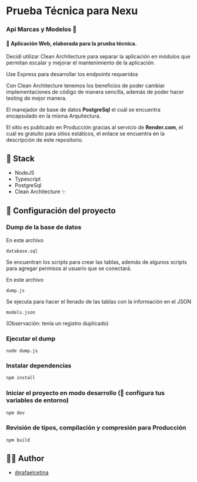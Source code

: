 # Prueba Técnica para Nexu

### Api Marcas y Modelos 🎉

#### 📱 Aplicación Web, elaborada para la prueba técnica.

Decidí utilizar Clean Architecture para separar la aplicación en módulos que permitan escalar y mejorar el mantenimiento de la aplicación.

Use Express para desarrollar los endpoints requeridos

Con Clean Architecture tenemos los beneficios de poder cambiar implementaciones de código de manera sencilla, además de poder hacer testing de mejor manera.

El manejador de base de datos <b>PostgreSql</b> el cuál se encuentra encapsulado en la misma Arquitectura.

El sitio es publicado en Producción gracias al servicio de <b>Render.com</b>, el cuál es gratuito para sitios estáticos, el enlace se encuentra en la descripción de este repositorio.

## 📄 Stack

- NodeJS
- Typescript
- PostgreSql
- Clean Architecture ✨

## 👷 Configuración del proyecto

### Dump de la base de datos

En este archivo

`database.sql`

Se encuentran los scripts para crear las tablas, además de algunos scripts para agregar permisos al usuario que se conectará.

En este archivo

`dump.js`

Se ejecuta para hacer el llenado de las tablas con la información en el JSON

`models.json`

(Observación: tenía un registro duplicado)

### Ejecutar el dump

`
node dump.js
`

### Instalar dependencias

```sh
npm install
```

### Iniciar el proyecto en modo desarrollo (🧐 configura tus variables de entorno)

```sh
npm dev
```

### Revisión de tipos, compilación y compresión para Producción

```sh
npm build
```

## 🧑‍💻 Author

- [@rafaelcetina](https://www.github.com/rafalcetina)
